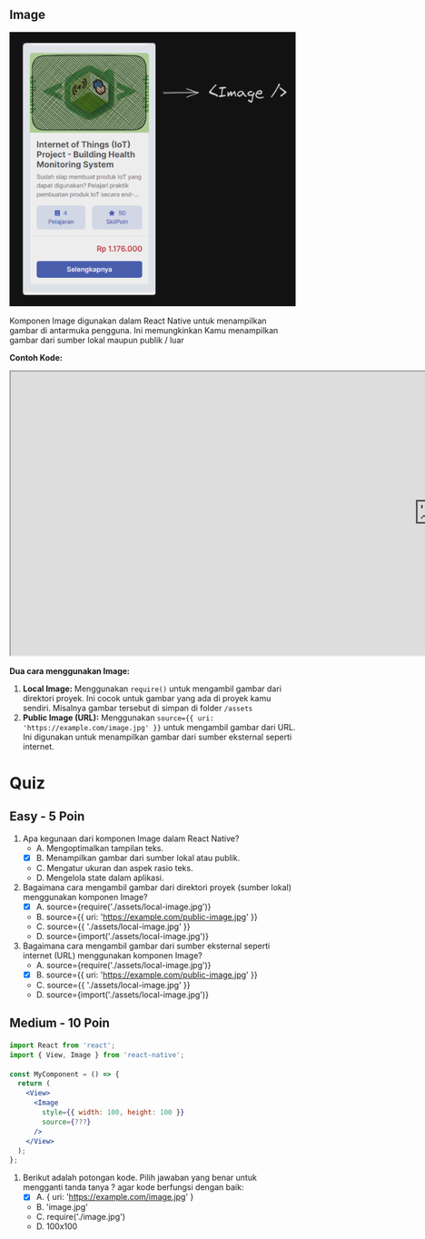 ## Image

![Init React](<../../Assets/Materi/UI Native/image-explanation.png>)

Komponen Image digunakan dalam React Native untuk menampilkan gambar di antarmuka pengguna. Ini memungkinkan Kamu menampilkan gambar dari sumber lokal maupun publik / luar

**Contoh Kode:**

<div style="width: 800px;position:relative;overflow-x:auto">
<iframe src="https://snack.expo.dev/@doltons/image-component" height="500" width="1500" title="Image Example"></iframe>
</div>

<!-- ```jsx
import React from 'react';
import { View, Image, StyleSheet } from 'react-native';

const ImageExample = () => {
  return (
    <View>
      {/* Gambar dari sumber lokal */}
      <Image
        source={require('./assets/local-image.jpg')}
      />

      {/* Gambar dari sumber publik */}
      <Image
        source={{ uri: 'https://example.com/public-image.jpg' }}
      />
    </View>
  );
}

export default ImageExample;
``` -->

**Dua cara menggunakan Image:**

1. **Local Image:** Menggunakan `require()` untuk mengambil gambar dari direktori proyek. Ini cocok untuk gambar yang ada di proyek kamu sendiri. Misalnya gambar tersebut di simpan di folder `/assets`
2. **Public Image (URL):** Menggunakan `source={{ uri: 'https://example.com/image.jpg' }}` untuk mengambil gambar dari URL. Ini digunakan untuk menampilkan gambar dari sumber eksternal seperti internet.

# Quiz

## Easy - 5 Poin

1. Apa kegunaan dari komponen Image dalam React Native?
   - A. Mengoptimalkan tampilan teks.
   - [x] B. Menampilkan gambar dari sumber lokal atau publik.
   - C. Mengatur ukuran dan aspek rasio teks.
   - D. Mengelola state dalam aplikasi.
2. Bagaimana cara mengambil gambar dari direktori proyek (sumber lokal) menggunakan komponen Image?
   - [x] A. source={require('./assets/local-image.jpg')}
   - B. source={{ uri: 'https://example.com/public-image.jpg' }}
   - C. source={{ './assets/local-image.jpg' }}
   - D. source={import('./assets/local-image.jpg')}
3. Bagaimana cara mengambil gambar dari sumber eksternal seperti internet (URL) menggunakan komponen Image?
   - A. source={require('./assets/local-image.jpg')}
   - [x] B. source={{ uri: 'https://example.com/public-image.jpg' }}
   - C. source={{ './assets/local-image.jpg' }}
   - D. source={import('./assets/local-image.jpg')}

## Medium - 10 Poin

```jsx
import React from 'react';
import { View, Image } from 'react-native';

const MyComponent = () => {
  return (
    <View>
      <Image
        style={{ width: 100, height: 100 }}
        source={???}
      />
    </View>
  );
};
```

1. Berikut adalah potongan kode. Pilih jawaban yang benar untuk mengganti tanda tanya ? agar kode berfungsi dengan baik:
   - [x] A. { uri: 'https://example.com/image.jpg' }
   - B. 'image.jpg'
   - C. require('./image.jpg')
   - D. 100x100
